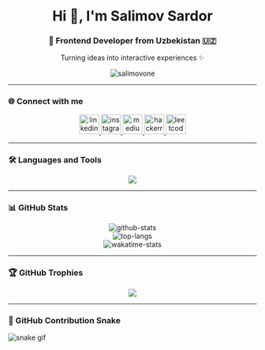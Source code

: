 <h1 align="center">Hi 👋, I'm Salimov Sardor</h1>
<h3 align="center">🚀 Frontend Developer from Uzbekistan 🇺🇿</h3>
<p align="center">Turning ideas into interactive experiences ✨</p>

<p align="center">
  <img src="https://komarev.com/ghpvc/?username=salimovone&label=Profile%20views&color=0e75b6&style=flat" alt="salimovone" />
</p>

---

### 🌐 Connect with me

<div align="center">
  <a href="https://linkedin.com/in/salimovone" target="_blank">
    <img src="https://skillicons.dev/icons?i=linkedin" height="40" alt="linkedin" />
  </a>
  <a href="https://instagram.com/sardor20.05" target="_blank">
    <img src="https://skillicons.dev/icons?i=instagram" height="40" alt="instagram" />
  </a>
  <a href="https://medium.com/@salimovone" target="_blank">
    <img src="https://skillicons.dev/icons?i=medium" height="40" alt="medium" />
  </a>
  <a href="https://www.hackerrank.com/pcprogrammer183" target="_blank">
    <img src="https://cdn.jsdelivr.net/gh/devicons/devicon/icons/hackerrank/hackerrank-original.svg" height="40" alt="hackerrank" />
  </a>
  <a href="https://leetcode.com/salimovone" target="_blank">
    <img src="https://cdn.jsdelivr.net/gh/devicons/devicon/icons/leetcode/leetcode-original.svg" height="40" alt="leetcode" />
  </a>
</div>

---

### 🛠️ Languages and Tools

<p align="center">
  <img src="https://skillicons.dev/icons?i=html,css,js,ts,react,redux,tailwind,bash,firebase" />
</p>

---

### 📊 GitHub Stats

<div align="center">
  <img src="https://github-readme-stats.vercel.app/api?username=salimovone&show_icons=true&theme=radical" alt="github-stats" />
  <br/>
  <img src="https://github-readme-stats.vercel.app/api/top-langs/?username=salimovone&layout=compact&theme=radical" alt="top-langs" />
  <br/>
  <img src="https://github-readme-stats.vercel.app/api/wakatime?username=salimovone&layout=compact&theme=radical" alt="wakatime-stats" />
</div>

---

### 🏆 GitHub Trophies

<p align="center">
  <img src="https://github-profile-trophy.vercel.app/?username=salimovone&theme=algolia&no-bg=true&no-frame=true" />
</p>

---

### 🐍 GitHub Contribution Snake

![snake gif](https://github.com/salimovone/salimovone/blob/output/github-contribution-grid-snake.svg)
